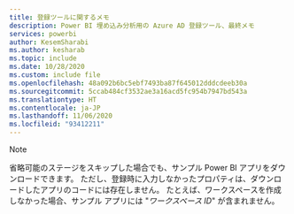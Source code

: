 ```yaml
---
title: 登録ツールに関するメモ
description: Power BI 埋め込み分析用の Azure AD 登録ツール、最終メモ
services: powerbi
author: KesemSharabi
ms.author: kesharab
ms.topic: include
ms.date: 10/28/2020
ms.custom: include file
ms.openlocfilehash: 48a092b6bc5ebf7493ba87f645012dddcdeeb30a
ms.sourcegitcommit: 5ccab484cf3532ae3a16acd5fc954b7947bd543a
ms.translationtype: HT
ms.contentlocale: ja-JP
ms.lasthandoff: 11/06/2020
ms.locfileid: "93412211"
---
```

>[!NOTE]
>省略可能のステージをスキップした場合でも、サンプル Power BI アプリをダウンロードできます。 ただし、登録時に入力しなかったプロパティは、ダウンロードしたアプリのコードには存在しません。 たとえば、ワークスペースを作成しなかった場合、サンプル アプリには "*ワークスペース ID*" が含まれません。